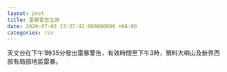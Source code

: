 ```yaml
---
layout: post
title: 雷暴警告生效
date: 2020-07-02 13:37:42.000000000 +08:00
categories: rss
---
```


天文台在下午1時35分發出雷暴警告，有效時間至下午3時，預料大嶼山及新界西部有局部地區雷暴。
